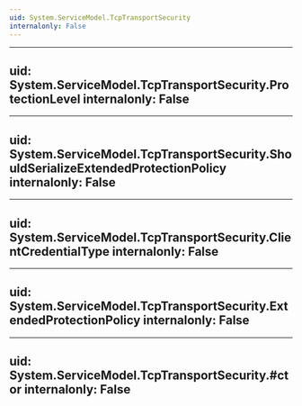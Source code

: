 ```yaml
---
uid: System.ServiceModel.TcpTransportSecurity
internalonly: False
---
```


---
uid: System.ServiceModel.TcpTransportSecurity.ProtectionLevel
internalonly: False
---

---
uid: System.ServiceModel.TcpTransportSecurity.ShouldSerializeExtendedProtectionPolicy
internalonly: False
---

---
uid: System.ServiceModel.TcpTransportSecurity.ClientCredentialType
internalonly: False
---

---
uid: System.ServiceModel.TcpTransportSecurity.ExtendedProtectionPolicy
internalonly: False
---

---
uid: System.ServiceModel.TcpTransportSecurity.#ctor
internalonly: False
---
